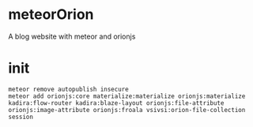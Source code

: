 # meteorOrion
A blog website with meteor and orionjs

# init
```
meteor remove autopublish insecure
meteor add orionjs:core materialize:materialize orionjs:materialize kadira:flow-router kadira:blaze-layout orionjs:file-attribute orionjs:image-attribute orionjs:froala vsivsi:orion-file-collection session

```
